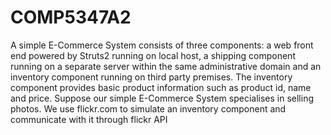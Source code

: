 # COMP5347A2
A simple E-Commerce System consists of three components: a web front end powered by Struts2 running on local host, a shipping component running on a separate server within the same administrative domain and an inventory component running on third party premises. The inventory component provides basic product information such as product id, name and price. Suppose our simple E-Commerce System specialises in selling photos. We use flickr.com to simulate an inventory component and communicate with it through flickr API
